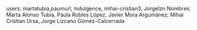 
users: martatubia,paumurl, lndulgence, mihai-cristian3, Jorgelzn
Nombres: Marta Alonso Tubía, Paula Robles López, Javier Mora Argumánez, Mihai Cristian Ursa, Jorge Lizcano Gómez-Calcerrada

